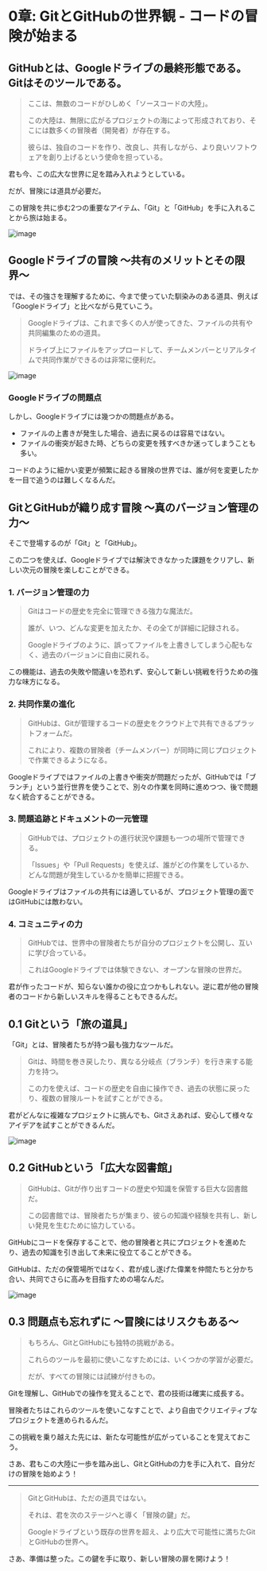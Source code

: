 # 0章: GitとGitHubの世界観 - コードの冒険が始まる

## GitHubとは、Googleドライブの最終形態である。Gitはそのツールである。
> ここは、無数のコードがひしめく「ソースコードの大陸」。
>
> この大陸は、無限に広がるプロジェクトの海によって形成されており、そこには数多くの冒険者（開発者）が存在する。
>
> 彼らは、独自のコードを作り、改良し、共有しながら、より良いソフトウェアを創り上げるという使命を担っている。

君も今、この広大な世界に足を踏み入れようとしている。

だが、冒険には道具が必要だ。

この冒険を共に歩む2つの重要なアイテム、「Git」と「GitHub」を手に入れることから旅は始まる。

![image](https://github.com/user-attachments/assets/267de3ba-d42a-4436-a327-7601898fbaf3)

## Googleドライブの冒険 〜共有のメリットとその限界〜

では、その強さを理解するために、今まで使っていた馴染みのある道具、例えば「Googleドライブ」と比べながら見ていこう。

> Googleドライブは、これまで多くの人が使ってきた、ファイルの共有や共同編集のための道具。
>
> ドライブ上にファイルをアップロードして、チームメンバーとリアルタイムで共同作業ができるのは非常に便利だ。

![image](https://github.com/user-attachments/assets/67b50d24-e580-4051-8f77-245b018d92a6)

### Googleドライブの問題点
しかし、Googleドライブには幾つかの問題点がある。
- ファイルの上書きが発生した場合、過去に戻るのは容易ではない。
- ファイルの衝突が起きた時、どちらの変更を残すべきか迷ってしまうことも多い。

コードのように細かい変更が頻繁に起きる冒険の世界では、誰が何を変更したかを一目で追うのは難しくなるんだ。

## GitとGitHubが織り成す冒険 〜真のバージョン管理の力〜

そこで登場するのが「Git」と「GitHub」。

この二つを使えば、Googleドライブでは解決できなかった課題をクリアし、新しい次元の冒険を楽しむことができる。

### 1. バージョン管理の力
> Gitはコードの歴史を完全に管理できる強力な魔法だ。
>
> 誰が、いつ、どんな変更を加えたか、その全てが詳細に記録される。
>
> Googleドライブのように、誤ってファイルを上書きしてしまう心配もなく、過去のバージョンに自由に戻れる。

この機能は、過去の失敗や間違いを恐れず、安心して新しい挑戦を行うための強力な味方になる。

### 2. 共同作業の進化
> GitHubは、Gitが管理するコードの歴史をクラウド上で共有できるプラットフォームだ。
>
> これにより、複数の冒険者（チームメンバー）が同時に同じプロジェクトで作業できるようになる。

Googleドライブではファイルの上書きや衝突が問題だったが、GitHubでは「ブランチ」という並行世界を使うことで、別々の作業を同時に進めつつ、後で問題なく統合することができる。

### 3. 問題追跡とドキュメントの一元管理
> GitHubでは、プロジェクトの進行状況や課題も一つの場所で管理できる。
>
> 「Issues」や「Pull Requests」を使えば、誰がどの作業をしているか、どんな問題が発生しているかを簡単に把握できる。

Googleドライブはファイルの共有には適しているが、プロジェクト管理の面ではGitHubには敵わない。

### 4. コミュニティの力
> GitHubでは、世界中の冒険者たちが自分のプロジェクトを公開し、互いに学び合っている。
>
> これはGoogleドライブでは体験できない、オープンな冒険の世界だ。

君が作ったコードが、知らない誰かの役に立つかもしれない。逆に君が他の冒険者のコードから新しいスキルを得ることもできるんだ。

## 0.1 Gitという「旅の道具」
「Git」とは、冒険者たちが持つ最も強力なツールだ。

> Gitは、時間を巻き戻したり、異なる分岐点（ブランチ）を行き来する能力を持つ。
>
> この力を使えば、コードの歴史を自由に操作でき、過去の状態に戻ったり、複数の冒険ルートを試すことができる。

君がどんなに複雑なプロジェクトに挑んでも、Gitさえあれば、安心して様々なアイデアを試すことができるんだ。

![image](https://github.com/user-attachments/assets/46016602-387e-4bcd-98b7-116e036e6ff1)

## 0.2 GitHubという「広大な図書館」

> GitHubは、Gitが作り出すコードの歴史や知識を保管する巨大な図書館だ。
>
> この図書館では、冒険者たちが集まり、彼らの知識や経験を共有し、新しい発見を生むために協力している。

GitHubにコードを保存することで、他の冒険者と共にプロジェクトを進めたり、過去の知識を引き出して未来に役立てることができる。

GitHubは、ただの保管場所ではなく、君が成し遂げた偉業を仲間たちと分かち合い、共同でさらに高みを目指すための場なんだ。

![image](https://github.com/user-attachments/assets/b162607c-032d-4e74-b7b9-cf7a645f346f)

## 0.3 問題点も忘れずに 〜冒険にはリスクもある〜
> もちろん、GitとGitHubにも独特の挑戦がある。
>
> これらのツールを最初に使いこなすためには、いくつかの学習が必要だ。
>
> だが、すべての冒険には試練が付きもの。

Gitを理解し、GitHubでの操作を覚えることで、君の技術は確実に成長する。

冒険者たちはこれらのツールを使いこなすことで、より自由でクリエイティブなプロジェクトを進められるんだ。

この挑戦を乗り越えた先には、新たな可能性が広がっていることを覚えておこう。

さあ、君もこの大陸に一歩を踏み出し、GitとGitHubの力を手に入れて、自分だけの冒険を始めよう！

---

> GitとGitHubは、ただの道具ではない。
>
> それは、君を次のステージへと導く「冒険の鍵」だ。
>
> Googleドライブという既存の世界を超え、より広大で可能性に満ちたGitとGitHubの世界へ。

さあ、準備は整った。この鍵を手に取り、新しい冒険の扉を開けよう！
